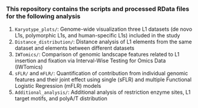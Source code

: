 ### This repository contains the scripts and processed RData files for the following analysis

1. `Karyotype_plots/`: Genome-wide visualization three L1 datasets (de novo L1s, polymorphic L1s, and human-specific L1s) included in the study
2. `Distance_distribution/`: Distance analysis of L1 elements from the same dataset and elements between different datasets
3. `IWTomics/`: Comparison of genomic landscape features related to L1 insertion and fixation via Interval-Wise Testing for Omics Data (IWTomics) 
4. `sFLR/` and `mFLR/`: Quantification of contribution from individual genomic features and their joint effect using single (sFLR) and multiple Functional Logistic Regression (mFLR) models
5. `Additional_analysis/`: Additional analysis of restriction enzyme sites, L1 target motifs, and polyA/T distribution 
